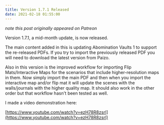 ```yaml
---
title: Version 1.7.1 Released
date: 2021-02-18 01:55:00
---
```


*note this post originally appeared on Patreon*

Version 1.7.1, a mid-month update, is now released.

The main content added in this is updating Abomination Vaults 1 to support the re-released PDFs. If you try to import the previously released PDF you will need to download the latest version from Paizo.

Also in this version is the improved workflow for importing Flip Mats/Interactive Maps for the scenarios that include higher-resolution maps in them. Now simply import the main PDF and then when you import the interactive map and/or flip mat it will update the scenes with the walls/journals with the higher quality map. It should also work in the other order but that workflow hasn't been tested as well.

I made a video demonstration here:

[https://www.youtube.com/watch?v=ezH78R8zsrI](https://www.youtube.com/watch?v=ezH78R8zsrI)
